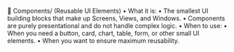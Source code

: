 📂 Components/ (Reusable UI Elements)
	•	What it is:
	•	The smallest UI building blocks that make up Screens, Views, and Windows.
	•	Components are purely presentational and do not handle complex logic.
	•	When to use:
	•	When you need a button, card, chart, table, form, or other small UI elements.
	•	When you want to ensure maximum reusability.